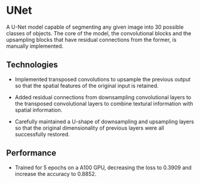 # UNet

A U-Net model capable of segmenting any given image into 30 possible classes of objects. The core of the model, the convolutional blocks and the upsampling blocks that have residual connections from the former, is manually implemented.

## Technologies

- Implemented transposed convolutions to upsample the previous output so that the spatial features of the original input is retained.

- Added residual connections from downsampling convolutional layers to the transposed convolutional layers to combine textural information with spatial information.

- Carefully maintained a U-shape of downsampling and upsampling layers so that the original dimensionality of previous layers were all successfully restored.

## Performance

- Trained for 5 epochs on a A100 GPU, decreasing the loss to 0.3909 and increase the accuracy to 0.8852.
